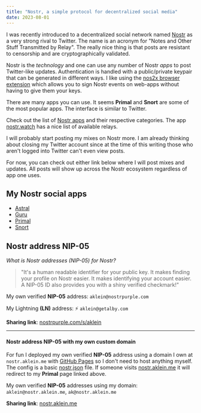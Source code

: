 ```yaml
---
title: "Nostr, a simple protocol for decentralized social media"
date: 2023-08-01
---
```

I was recently introduced to a decentralized social network named <a href="https://nostr.com/" target="_blank">Nostr</a> as a very strong rival to Twitter. The name is an acronym for "Notes and Other Stuff Transmitted by Relay". The really nice thing is that posts are resistant to censorship and are cryptographically validated.

Nostr is the _technology_ and one can use any number of Nostr _apps_ to post Twitter-like updates. Authentication is handled with a public/private keypair that can be generated in different ways. I like using the <a href="https://chrome.google.com/webstore/detail/nos2x/kpgefcfmnafjgpblomihpgmejjdanjjp" target="_blank">nos2x browser extension</a> which allows you to sign Nostr events on web-apps without having to give them your keys.

There are many apps you can use. It seems **Primal** and **Snort** are some of the most popular apps. The interface is similar to Twitter.

 Check out the list of <a href="https://www.nostrapps.com/" target="_blank">Nostr apps</a> and their respective categories. The app <a href="https://nostr.watch/relays/find" target="_blank">nostr.watch</a> has a nice list of available relays.

I will probably start posting my mixes on Nostr more. I am already thinking about closing my Twitter account since at the time of this writing those who aren't logged into Twitter can't even view posts.

For now, you can check out either link below where I will post mixes and updates. All posts will show up across the Nostr ecosystem regardless of app one uses.

## My Nostr social apps
* <a href="https://astral.ninja/npub1klu8hw9j229ywvllmtpfj0uq2uet39er2vgp5wnxal5memjfr8pqcflc2w" target="_blank" alt="My astral.ninja social page">Astral</a>
* <a href="https://www.nostr.guru/p/b7f87bb8b2528a4733ffdac2993f805732b8972353101a3a66efe9bcee4919c2" target="_blank" alt="My Nostr.Guru social page">Guru</a>
* <a href="https://primal.net/p/npub1klu8hw9j229ywvllmtpfj0uq2uet39er2vgp5wnxal5memjfr8pqcflc2w" target="_blank" alt="My Primal social page">Primal</a>
* <a href="https://snort.social/p/npub1klu8hw9j229ywvllmtpfj0uq2uet39er2vgp5wnxal5memjfr8pqcflc2w" target="_blank" alt="My Snort social page">Snort</a>

## Nostr address NIP-05
_What is Nostr addresses (NIP-05) for Nostr?_

>"It's a human readable identifier for your public key. It makes finding your profile on Nostr easier. It makes identifying your account easier. A NIP-05 ID also provides you with a shiny verified checkmark!"

My own verified **NIP-05** address: `aklein@nostrpurple.com`

My Lightning **(LN)** address: ⚡ `aklein@getalby.com`

**Sharing link**: <a href="https://nostrpurple.com/s/aklein" target="_blank">nostrpurple.com/s/aklein</a>

---

#### Nostr address NIP-05 with my own custom domain
For fun I deployed my own verified **NIP-05** address using a domain I own at `nostr.aklein.me` with <a href="https://github.com/KDN-Cloud/nip-05" target="_blank">GitHub Pages</a> so I don't need to host anything myself. The config is a basic <a href="https://nostr.aklein.me/.well-known/nostr.json" target="_blank">nostr.json</a> file. If someone visits <a href="https://nostr.aklein.me" target="_blank">nostr.aklein.me</a> it will redirect to my **Primal** page linked above.

My own verified **NIP-05** addresses using my domain: `aklein@nostr.aklein.me`, `ak@nostr.aklein.me`

**Sharing link**: <a href="https://primal.net/p/npub1klu8hw9j229ywvllmtpfj0uq2uet39er2vgp5wnxal5memjfr8pqcflc2w/" target="_blank">nostr.aklein.me</a>
